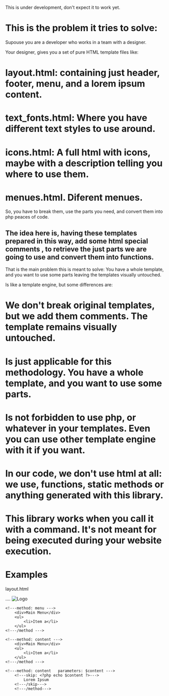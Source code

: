 This is under development, don't expect it to work yet.

This is the problem it tries to solve:
======================================

Supouse you are a developer who works in a team with a designer.

Your designer, gives you a set of pure HTML template files like:
  # layout.html: containing just header, footer, menu, and a lorem ipsum content.
  # text_fonts.html: Where you have different text styles to use around.
  # icons.html: A full html with icons, maybe with a description telling you where to use them.
  # menues.html. Diferent menues.

So, you have to break them, use the parts you need, and convert them into php peaces of code.

## The idea here is, having these templates prepared in this way, add some html special comments <!--- special tag --->, to retrieve the just parts we are going to use and convert them into functions. ##

That is the main problem this is meant to solve: You have a whole template, and you want to use some parts leaving the templates visually untouched.

Is like a template engine, but some differences are:
  # We don't break original templates, but we add them comments. The template remains visually untouched.
  # Is just applicable for this methodology. You have a whole template, and you want to use some parts.
  # Is not forbidden to use php, or whatever in your templates. Even you can use other template engine with it if you want.
  # In our code, we don't use html at all: we use, functions, static methods or anything generated with this library.
  # This library works when you call it with a command. It's not meant for being executed during your website execution.
 

Examples
========

layout.html
<head>....</head>
<body>
<!---class: Layout --->
	<!---method: logo   parameters: $base_path --->
		<img src="images/logo.gif" tpl:use-src="<?php echo $base_path . '{file}'  ?>" alt="Logo" />
	<!---/method --->

	<!---method: menu --->
		<div>Main Menu</div>
		<ul>
			<li>Item a</li>
		</ul>
	<!---/method --->

	<!---method: content --->
		<div>Main Menu</div>
		<ul>
			<li>Item a</li>
		</ul>
	<!---/method --->

	<!---method: content   parameters: $content --->
		<!---skip: <?php echo $content ?>--->
			Lorem Ipsum
		<!---/skip--->
        <!---/method--->

<!---/class--->
</body>



